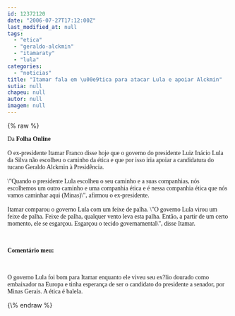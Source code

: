 ```yaml
---
id: 12372120
date: "2006-07-27T17:12:00Z"
last_modified_at: null
tags:
  - "etica"
  - "geraldo-alckmin"
  - "itamaraty"
  - "lula"
categories:
  - "noticias"
title: "Itamar fala em \u00e9tica para atacar Lula e apoiar Alckmin"
sutia: null
chapeu: null
autor: null
imagem: null
---
```

{\% raw %}
<p><DIV class=ad1><FONT face=Verdana>Da <B>Folha Online</B><BR><BR>O ex-presidente Itamar Franco disse hoje que o governo do presidente Luiz Inácio Lula da Silva não escolheu o caminho da ética e que por isso iria apoiar a candidatura do tucano Geraldo Alckmin à Presidência.<BR><BR>\"Quando o presidente Lula escolheu o seu caminho e a suas companhias, nós escolhemos um outro caminho e uma companhia ética e é nessa companhia ética que nós vamos caminhar aqui (Minas)\", afirmou o ex-presidente.<BR><BR>Itamar comparou o governo Lula com um feixe de palha. \"O governo Lula virou um feixe de palha. Feixe de palha, qualquer vento leva esta palha. Então, a partir de um certo momento, ele se esgarçou. Esgarçou o tecido governamental\", disse Itamar.</FONT></DIV></p>
<p><DIV class=ad1><FONT face=Verdana></FONT>&nbsp;</DIV></p>
<p><DIV class=ad1><FONT face=Verdana><STRONG>Comentário meu:</STRONG></FONT></DIV></p>
<p><DIV class=ad1><FONT face=Verdana></FONT>&nbsp;</DIV></p>
<p><DIV class=ad1><FONT face=Verdana>O governo Lula foi bom para Itamar enquanto ele viveu seu ex?lio dourado como embaixador na Europa e tinha esperança de ser o candidato do presidente a senador, por Minas Gerais. A ética é balela.</FONT></DIV> </p>
{\% endraw %}